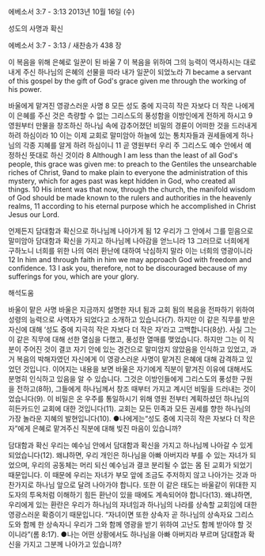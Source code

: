 에베소서 3:7 - 3:13 
2013년 10월 16일 (수)

성도의 사명과 확신



에베소서 3:7 - 3:13 / 새찬송가 438 장


이 복음을 위해 은혜로 일꾼이 된 바울
7 이 복음을 위하여 그의 능력이 역사하시는 대로 내게 주신 하나님의 은혜의 선물을 따라 내가 일꾼이 되었노라
7I became a servant of this gospel by the gift of God's grace given me through the working of his power.

바울에게 맡겨진 영광스러운 사명
8 모든 성도 중에 지극히 작은 자보다 더 작은 나에게 이 은혜를 주신 것은 측량할 수 없는 그리스도의 풍성함을 이방인에게 전하게 하시고 9 영원부터 만물을 창조하신 하나님 속에 감추어졌던 비밀의 경륜이 어떠한 것을 드러내게 하려 하심이라 10 이는 이제 교회로 말미암아 하늘에 있는 통치자들과 권세들에게 하나님의 각종 지혜를 알게 하려 하심이니 11 곧 영원부터 우리 주 그리스도 예수 안에서 예정하신 뜻대로 하신 것이라
8 Although I am less than the least of all God's people, this grace was given me: to preach to the Gentiles the unsearchable riches of Christ, 9and to make plain to everyone the administration of this mystery, which for ages past was kept hidden in God, who created all things. 10 His intent was that now, through the church, the manifold wisdom of God should be made known to the rulers and authorities in the heavenly realms, 11 according to his eternal purpose which he accomplished in Christ Jesus our Lord.

언제든지 담대함과 확신으로 하나님께 나아가게 됨
12 우리가 그 안에서 그를 믿음으로 말미암아 담대함과 확신을 가지고 하나님께 나아감을 얻느니라 13 그러므로 너희에게 구하노니 너희를 위한 나의 여러 환난에 대하여 낙심하지 말라 이는 너희의 영광이니라
12 In him and through faith in him we may approach God with freedom and confidence. 13 I ask you, therefore, not to be discouraged because of my sufferings for you, which are your glory.

해석도움





바울이 맡은 사명
바울은 지금까지 설명한 자녀 됨과 교회 됨의 복음을 전파하기 위하여 성령의 능력으로 사역자가 되었다고 소개하고 있습니다(7). 하지만 이 같은 직무를 받은 자신에 대해 ‘성도 중에 지극히 작은 자보다 더 작은 자’라고 고백합니다(8상). 사실 그는 이 같은 직무에 대해 선한 열심을 다했고, 풍성한 열매를 맺었습니다. 하지만 그는 이 직분이 주어진 것이 결코 자기 안에 있는 경건으로 말미암지 않았음을 인식하고 있었고, 과거 복음의 박해자였던 자신에게 이 영광스러운 사명이 맡겨진 은혜에 대해 감격하고 있었던 것입니다. 이어지는 내용을 보면 바울은 자기에게 직분이 맡겨진 이유에 대해서도 분명히 인식하고 있음을 알 수 있습니다. 그것은 이방인들에게 그리스도의 풍성한 구원을 전하고(8하), 그들에게 하나님께서 창조 때부터 가지고 계시던 비밀을 드러내는 것이었습니다(9). 이 비밀은 온 우주를 통일하시기 위해 영원 전부터 계획하셨던 하나님의 히든카드인 교회에 대한 것입니다(11). 교회는 모든 민족과 모든 권세를 향한 하나님의 가장 놀라운 지혜의 발현입니다(10).
●나에게는“성도 중에 지극히 작은 자보다 더 작은 자”에게 은혜로 맡겨주신 직분에 대해 빚진 마음이 있습니까?

담대함과 확신
우리는 예수님 안에서 담대함과 확신을 가지고 하나님께 나아갈 수 있게 되었습니다(12). 왜냐하면, 우리 개인은 하나님을 아빠 아버지라 부를 수 있는 자녀가 되었으며, 우리의 공동체는 머리 되신 예수님과 결코 분리될 수 없는 몸 된 교회가 되었기 때문입니다. 이 때문에 우리는 자녀가 부모 앞에 조금도 주저하지 않고 나아가는 것과 마찬가지로 하나님 앞으로 달려 나아가야 합니다. 또한 이 같은 태도는 바울같이 위대한 지도자의 투옥처럼 이해하기 힘든 환난이 있을 때에도 계속되어야 합니다(13). 왜냐하면, 우리에게 있는 환란은 우리가 하나님의 자녀임과 하나님의 나라를 상속할 교회임에 대한 영광스러운 확증이기 때문입니다. “자녀이면 또한 상속자 곧 하나님의 상속자요 그리스도와 함께 한 상속자니 우리가 그와 함께 영광을 받기 위하여 고난도 함께 받아야 할 것이니라”(롬 8:17).
●나는 어떤 상황에서도 하나님을 아빠 아버지라 부르며 담대함과 확신을 가지고 그분께 나아가고 있습니까?